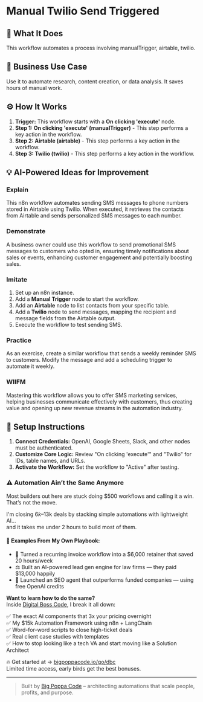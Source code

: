 # Manual Twilio Send Triggered

## 🚀 What It Does
This workflow automates a process involving manualTrigger, airtable, twilio.

## 💼 Business Use Case
Use it to automate research, content creation, or data analysis. It saves hours of manual work.

## ⚙️ How It Works
1.  **Trigger:** This workflow starts with a **On clicking 'execute'** node.
2. **Step 1: On clicking 'execute' (manualTrigger)** - This step performs a key action in the workflow.
3. **Step 2: Airtable (airtable)** - This step performs a key action in the workflow.
4. **Step 3: Twilio (twilio)** - This step performs a key action in the workflow.

## 💡 AI-Powered Ideas for Improvement
### Explain
This n8n workflow automates sending SMS messages to phone numbers stored in Airtable using Twilio. When executed, it retrieves the contacts from Airtable and sends personalized SMS messages to each number.

### Demonstrate
A business owner could use this workflow to send promotional SMS messages to customers who opted in, ensuring timely notifications about sales or events, enhancing customer engagement and potentially boosting sales.

### Imitate
1. Set up an n8n instance.
2. Add a **Manual Trigger** node to start the workflow.
3. Add an **Airtable** node to list contacts from your specific table.
4. Add a **Twilio** node to send messages, mapping the recipient and message fields from the Airtable output.
5. Execute the workflow to test sending SMS.

### Practice
As an exercise, create a similar workflow that sends a weekly reminder SMS to customers. Modify the message and add a scheduling trigger to automate it weekly.

### WIIFM
Mastering this workflow allows you to offer SMS marketing services, helping businesses communicate effectively with customers, thus creating value and opening up new revenue streams in the automation industry.

## 🔧 Setup Instructions
1. **Connect Credentials:** OpenAI, Google Sheets, Slack, and other nodes must be authenticated.
2. **Customize Core Logic:** Review "On clicking 'execute'" and "Twilio" for IDs, table names, and URLs.
3. **Activate the Workflow:** Set the workflow to "Active" after testing.

### ⚠️ Automation Ain’t the Same Anymore

Most builders out here are stuck doing $500 workflows and calling it a win.  
That’s not the move.  

I'm closing $6k–$13k deals by stacking simple automations with lightweight AI...  
and it takes me under 2 hours to build most of them.

#### 🧠 Examples From My Own Playbook:
- 🔁 Turned a recurring invoice workflow into a $6,000 retainer that saved 20 hours/week  
- ⚖️ Built an AI-powered lead gen engine for law firms — they paid $13,000 happily  
- 🚀 Launched an SEO agent that outperforms funded companies — using free OpenAI credits  

**Want to learn how to do the same?**  
Inside [Digital Boss Code](https://bigpoppacode.io/go/dbc), I break it all down:

✅ The exact AI components that 3x your pricing overnight  
✅ My $15k Automation Framework using n8n + LangChain  
✅ Word-for-word scripts to close high-ticket deals  
✅ Real client case studies with templates  
✅ How to stop looking like a tech VA and start moving like a Solution Architect  

🔥 Get started at → [bigpoppacode.io/go/dbc](https://bigpoppacode.io/go/dbc)  
Limited time access, early birds get the best bonuses.

---
> Built by [Big Poppa Code](https://bigpoppacode.io) – architecting automations that scale people, profits, and purpose.
